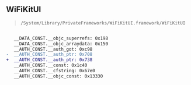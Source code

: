 ## WiFiKitUI

> `/System/Library/PrivateFrameworks/WiFiKitUI.framework/WiFiKitUI`

```diff

   __DATA_CONST.__objc_superrefs: 0x198
   __DATA_CONST.__objc_arraydata: 0x150
   __AUTH_CONST.__auth_got: 0xc98
-  __AUTH_CONST.__auth_ptr: 0x708
+  __AUTH_CONST.__auth_ptr: 0x738
   __AUTH_CONST.__const: 0x1c40
   __AUTH_CONST.__cfstring: 0x67e0
   __AUTH_CONST.__objc_const: 0x13330

```
